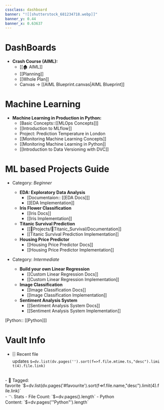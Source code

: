 ```yaml
---
cssclass: dashboard
banner: "![[shutterstock_681234718.webp]]"
banner_y: 0.44
banner_x: 0.63637
---
```


# DashBoards


- **Crash Course (AIML):**
	- [[🏚️ AIML]]
	- [[Planning]]
	- [[Whole Plan]]
	- Canvas -> [[AIML Blueprint.canvas|AIML Blueprint]]


# Machine Learning

- **Machine Learning in Production in Python:**
	- [Basic Concepts::[[MLOps Concepts]]]
	- [[Introduction to MLflow]]
	- Project: Prediction Temperature in London
	- [[Monitoring Machine Learning Concepts]]
	- [[Monitoring Machine Learning in Python]]
	- [[Introduction to Data Versioning with DVC]]


# ML based Projects Guide

- Category: *Beginner*
	- **EDA: Exploratory Data Analysis**
		- [Documentaion:: [[EDA Docs]]]
		- [[EDA Implementation]]
	- **Iris Flower Classification**
		- [[Iris Docs]]
		- [[Iris Implementation]]
	- **Titanic Survival Prediction**
		- [[📁Projects/📁Titanic_Survival/Documentation]]
		- [[Titanic Survival Prediction Implementation]]
	- **Housing Price Predictor**
		- [[Housing Price Predictor Docs]]
		- [[Housing Price Predictor Implementation]]

- Category: *Intermediate*
	- **Build your own Linear Regression**
		- [[Custom Linear Regression Docs]]
		- [[Custom Linear Regression Implementation]]
	- **Image Classification**
		- [[Image Classification Docs]]
		- [[Image Classification Implementation]]
	- **Sentiment Analysis System**
		- [[Sentiment Analysis System Docs]]
		- [[Sentiment Analysis System Implementation]]

[Python:: [[Python]]]

# Vault Info

- 🗄️ Recent file updates `$=dv.list(dv.pages('').sort(f=>f.file.mtime.ts,"desc").limit(4).file.link)`
<br>
- 🔖 Tagged: favorite `$=dv.list(dv.pages('#favourite').sort(f=>f.file.name,"desc").limit(4).file.link)`
<br>
- 〽️ Stats
    - File Count: `$=dv.pages().length`
    - Python Content: `$=dv.pages('"Python"').length`